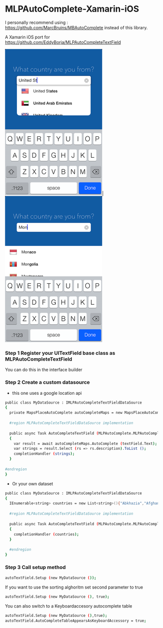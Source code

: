 # MLPAutoComplete-Xamarin-iOS 
I personally recommend using : https://github.com/MarcBruins/MBAutoComplete instead of this library.

A Xamarin iOS port for https://github.com/EddyBorja/MLPAutoCompleteTextField

![Alt text](/autocompleteDemo.png "Screenshot")|![Alt text](/keyboardDemo.png "Screenshot")

### Step 1 Register your UITextField base class as MLPAutoCompleteTextField

You can do this in the interface builder

### Step 2 Create a custom datasource

* this one uses a google location api
```sh
public class MyDataSource : IMLPAutoCompleteTextFieldDataSource
{
  private MapsPlaceAutoComplete autoCompleteMaps = new MapsPlaceAutoComplete();
  
  #region MLPAutoCompleteTextFieldDataSource implementation
  
  public async Task AutoCompleteTextField (MLPAutoComplete.MLPAutoCompleteTextField textField, string possibleCompletionsForString, Action<IEnumerable> completionHandler)
  {
    var result = await autoCompleteMaps.AutoComplete (textField.Text);
    var strings = result.Select (rs => rs.description).ToList ();
    completionHandler (strings);
  }

#endregion
}
```	

* Or your own dataset
```sh
public class MyDataSource : IMLPAutoCompleteTextFieldDataSource
{
  IEnumerable<string> countries = new List<string>(){"Abkhazia","Afghanistan","Aland","Albania","Algeria"};
  
  #region MLPAutoCompleteTextFieldDataSource implementation
  
  public async Task AutoCompleteTextField (MLPAutoComplete.MLPAutoCompleteTextField textField, string possibleCompletionsForString, Action<IEnumerable> completionHandler)
  {
    completionHandler (countries);
  }
  
  #endregion
}
```	



### Step 3 Call setup method


```sh
autoTextField.Setup (new MyDataSource ());
```	
If you want to use the sorting alghoritm set second parameter to true

```sh
autoTextField.Setup (new MyDataSource (), true);
```	

You can also switch to a Keyboardaccesory autocomplete table
```sh
autoTextField.Setup (new MyDataSource (),true);
autoTextField.AutoCompleteTableAppearsAsKeyboardAccessory = true;
```	
